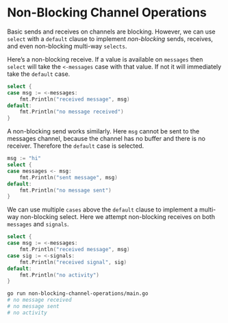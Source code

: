 # Non-Blocking Channel Operations

Basic sends and receives on channels are blocking. However, we can use `select` with a `default` clause to implement _non-blocking_ sends, receives, and even non-blocking multi-way `selects`.

Here’s a non-blocking receive. If a value is available on `messages` then `select` will take the `<-messages` case with that value. If not it will immediately take the `default` case.

```go
select {
case msg := <-messages:
    fmt.Println("received message", msg)
default:
    fmt.Println("no message received")
}
```

A non-blocking send works similarly. Here `msg` cannot be sent to the messages channel, because the channel has no buffer and there is no receiver. Therefore the `default` case is selected.

```go
msg := "hi"
select {
case messages <- msg:
    fmt.Println("sent message", msg)
default:
    fmt.Println("no message sent")
}
```

We can use multiple `cases` above the `default` clause to implement a multi-way non-blocking select. Here we attempt non-blocking receives on both `messages` and `signals`.

```go
select {
case msg := <-messages:
    fmt.Println("received message", msg)
case sig := <-signals:
    fmt.Println("received signal", sig)
default:
    fmt.Println("no activity")
}
```

```sh
go run non-blocking-channel-operations/main.go
# no message received
# no message sent
# no activity
```
